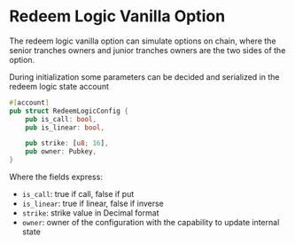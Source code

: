 # Redeem Logic Vanilla Option

The redeem logic vanilla option can simulate options on chain, where the senior tranches owners and junior tranches owners are the two sides of the option.

During initialization some parameters can be decided and serialized in the redeem logic state account

```rust
#[account]
pub struct RedeemLogicConfig {
    pub is_call: bool,
    pub is_linear: bool,

    pub strike: [u8; 16],
    pub owner: Pubkey,
}
```

Where the fields express:

- `is_call`: true if call, false if put
- `is_linear`: true if linear, false if inverse
- `strike`: strike value in Decimal format
- `owner`: owner of the configuration with the capability to update internal state
